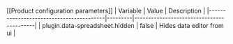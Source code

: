 [[Product configuration parameters]]
| Variable                                | Value   | Description                              |
|-----------------------------------------|---------|------------------------------------------|
| plugin.data-spreadsheet.hidden          | false   | Hides data editor from ui                |